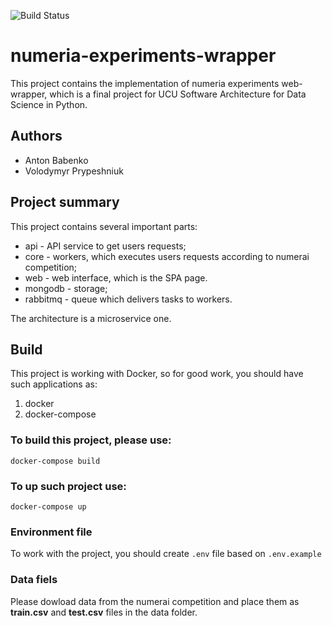 ![Build Status](https://github.com/unexpectedjourney/numerai-experiments-wrapper/actions/workflows/tests.yml/badge.svg?branch=main)

# numeria-experiments-wrapper

This project contains the implementation of numeria experiments web-wrapper, which is a final project for UCU Software Architecture for Data Science in Python.

## Authors
- Anton Babenko
- Volodymyr Prypeshniuk

## Project summary
This project contains several important parts:
- api - API service to get users requests;
- core - workers, which executes users requests according to numerai competition;
- web - web interface, which is the SPA page.
- mongodb - storage;
- rabbitmq - queue which delivers tasks to workers.

The architecture is a microservice one.

## Build
This project is working with Docker, so for good work, you should have such applications as:
1. docker
2. docker-compose

### To build this project, please use:
```
docker-compose build
```

### To up such project use:
```
docker-compose up
```

### Environment file
To work with the project, you should create `.env` file based on `.env.example`

### Data fiels
Please dowload data from the numerai competition and place them as __train.csv__ and __test.csv__ files in the data folder.
